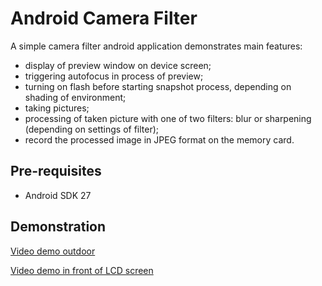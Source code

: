 
Android Camera Filter
===================================

A simple camera filter android application demonstrates main features:
- display of preview window on device screen;
- triggering autofocus in process of preview;
- turning on flash before starting snapshot process, depending on shading of environment;
- taking pictures;
- processing of taken picture with one of two filters: blur or sharpening (depending on settings of filter);
- record the processed image in JPEG format on the memory card.

Pre-requisites
--------------

- Android SDK 27

Demonstration
-------------

<a href="https://youtu.be/DMTnrTiOYiI">Video demo outdoor</a>

<a href="https://youtu.be/LC3h3YrfDpA">Video demo in front of LCD screen</a>
